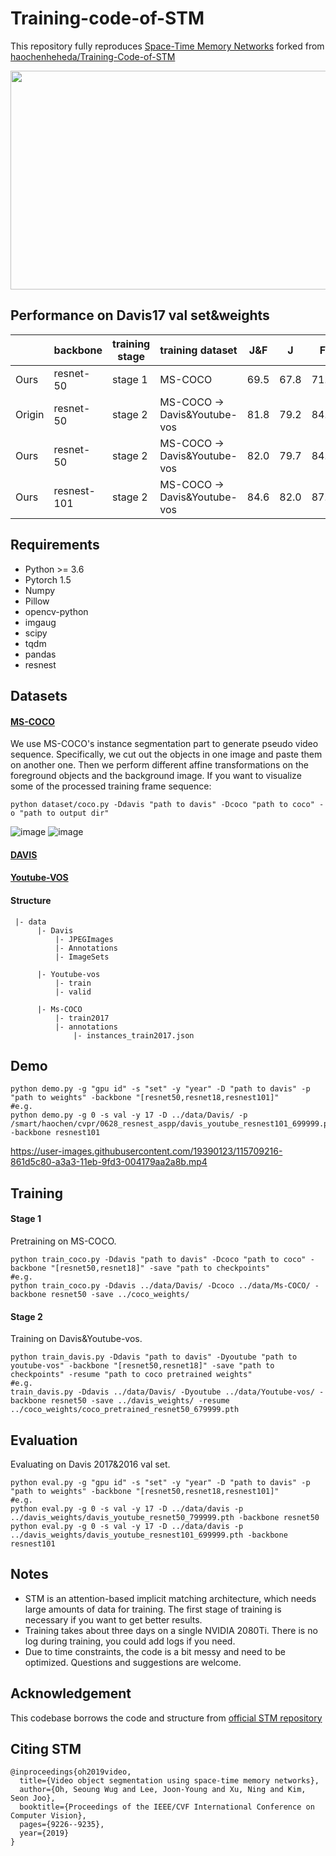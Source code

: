 # Training-code-of-STM
This repository fully reproduces [Space-Time Memory Networks](https://openaccess.thecvf.com/content_ICCV_2019/html/Oh_Video_Object_Segmentation_Using_Space-Time_Memory_Networks_ICCV_2019_paper.html) forked from [haochenheheda/Training-Code-of-STM](https://github.com/haochenheheda/Training-Code-of-STM)

<div align=center>
<img style="width:700px;height:350px" src="https://user-images.githubusercontent.com/19390123/115352733-495a3580-a1ea-11eb-9fed-483cac699682.png"/>
</div>


## Performance on Davis17 val set&weights

|  | backbone |  training stage | training dataset | J&F | J |  F  | weights |
| ------------- | ------------- | ------------- | ------------- | ------------- | ------------- | ------------- | ------------- |
| Ours| resnet-50 |  stage 1 | MS-COCO | 69.5 | 67.8 | 71.2 | [`link`](https://drive.google.com/file/d/1dHiKCOmTGhccG24UJuPYfLl8NcNqN6eC/view?usp=sharing) |
| Origin | resnet-50 | stage 2 | MS-COCO -> Davis&Youtube-vos | 81.8 | 79.2 | 84.3 | [`link`](https://github.com/seoungwugoh/STM) |
| Ours| resnet-50 | stage 2 | MS-COCO -> Davis&Youtube-vos | 82.0 | 79.7 | 84.4 | [`link`](https://drive.google.com/file/d/1M8NesOwct00QftL_bc-Nh_Qn7TgoZFX-/view?usp=sharing) |
| Ours | resnest-101 | stage 2| MS-COCO -> Davis&Youtube-vos | 84.6 | 82.0 | 87.2 | [`link`](https://drive.google.com/file/d/1jQAfCXVSyu2b4DvHeFErCQwP6CKYeJ34/view?usp=sharing)|


## Requirements
- Python >= 3.6
- Pytorch 1.5
- Numpy
- Pillow
- opencv-python
- imgaug
- scipy
- tqdm
- pandas
- resnest

## Datasets

#### [MS-COCO](https://cocodataset.org/#home)
We use MS-COCO's instance segmentation part to generate pseudo video sequence. Specifically, we cut out the objects in one image and paste them on another one. Then we perform different affine transformations on the foreground objects and the background image. If you want to visualize some of the processed training frame sequence:
```
python dataset/coco.py -Ddavis "path to davis" -Dcoco "path to coco" -o "path to output dir"
```
![image](https://user-images.githubusercontent.com/19390123/115352832-62fb7d00-a1ea-11eb-9fbe-1f84bf74905d.png)
![image](https://user-images.githubusercontent.com/19390123/115352873-6c84e500-a1ea-11eb-96ba-2bd87a726d4f.png)



#### [DAVIS](https://davischallenge.org/)

#### [Youtube-VOS](https://youtube-vos.org/)

#### Structure
```
 |- data
      |- Davis
          |- JPEGImages
          |- Annotations
          |- ImageSets
      
      |- Youtube-vos
          |- train
          |- valid
          
      |- Ms-COCO
          |- train2017
          |- annotations
              |- instances_train2017.json
```

## Demo
```
python demo.py -g "gpu id" -s "set" -y "year" -D "path to davis" -p "path to weights" -backbone "[resnet50,resnet18,resnest101]"
#e.g.
python demo.py -g 0 -s val -y 17 -D ../data/Davis/ -p /smart/haochen/cvpr/0628_resnest_aspp/davis_youtube_resnest101_699999.pth -backbone resnest101
```

https://user-images.githubusercontent.com/19390123/115709216-861d5c80-a3a3-11eb-9fd3-004179aa2a8b.mp4


## Training

#### Stage 1
Pretraining on MS-COCO.
```
python train_coco.py -Ddavis "path to davis" -Dcoco "path to coco" -backbone "[resnet50,resnet18]" -save "path to checkpoints"
#e.g.
python train_coco.py -Ddavis ../data/Davis/ -Dcoco ../data/Ms-COCO/ -backbone resnet50 -save ../coco_weights/
```

#### Stage 2
Training on Davis&Youtube-vos.
```
python train_davis.py -Ddavis "path to davis" -Dyoutube "path to youtube-vos" -backbone "[resnet50,resnet18]" -save "path to checkpoints" -resume "path to coco pretrained weights"
#e.g. 
train_davis.py -Ddavis ../data/Davis/ -Dyoutube ../data/Youtube-vos/ -backbone resnet50 -save ../davis_weights/ -resume ../coco_weights/coco_pretrained_resnet50_679999.pth
```

## Evaluation
Evaluating on Davis 2017&2016 val set.
```
python eval.py -g "gpu id" -s "set" -y "year" -D "path to davis" -p "path to weights" -backbone "[resnet50,resnet18,resnest101]"
#e.g.
python eval.py -g 0 -s val -y 17 -D ../data/davis -p ../davis_weights/davis_youtube_resnet50_799999.pth -backbone resnet50
python eval.py -g 0 -s val -y 17 -D ../data/davis -p ../davis_weights/davis_youtube_resnest101_699999.pth -backbone resnest101
```


## Notes
- STM is an attention-based implicit matching architecture, which needs large amounts of data for training. The first stage of training is necessary if you want to get better results.
- Training takes about three days on a single NVIDIA 2080Ti. There is no log during training, you could add logs if you need. 
- Due to time constraints, the code is a bit messy and need to be optimized. Questions and suggestions are welcome.

## Acknowledgement
This codebase borrows the code and structure from [official STM repository](https://github.com/seoungwugoh/STM)
## Citing STM
```
@inproceedings{oh2019video,
  title={Video object segmentation using space-time memory networks},
  author={Oh, Seoung Wug and Lee, Joon-Young and Xu, Ning and Kim, Seon Joo},
  booktitle={Proceedings of the IEEE/CVF International Conference on Computer Vision},
  pages={9226--9235},
  year={2019}
}
```
